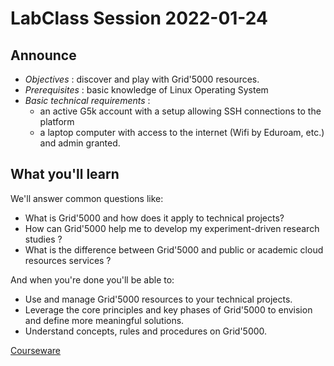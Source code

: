 # LabClass Session 2022-01-24

## Announce
- *Objectives* : discover and play with Grid'5000 resources.
- *Prerequisites* : basic knowledge of Linux Operating System
- *Basic technical requirements* :
    - an active G5k account with a setup allowing SSH connections to the platform
    - a laptop computer with access to the internet (Wifi by Eduroam, etc.) and admin granted.

## What you'll learn 
We'll answer common questions like:
- What is Grid'5000 and how does it apply to technical projects?
- How can Grid'5000 help me to develop my experiment-driven research studies ?
- What is the difference between Grid'5000 and public or academic cloud resources services ?

And when you're done you'll be able to:
- Use and manage Grid'5000 resources to your technical projects.
- Leverage the core principles and key phases of Grid'5000 to envision and define more meaningful solutions.
- Understand concepts, rules and procedures on Grid'5000.

[Courseware](https://codimd.math.cnrs.fr/s/2sAxhR36w#)
